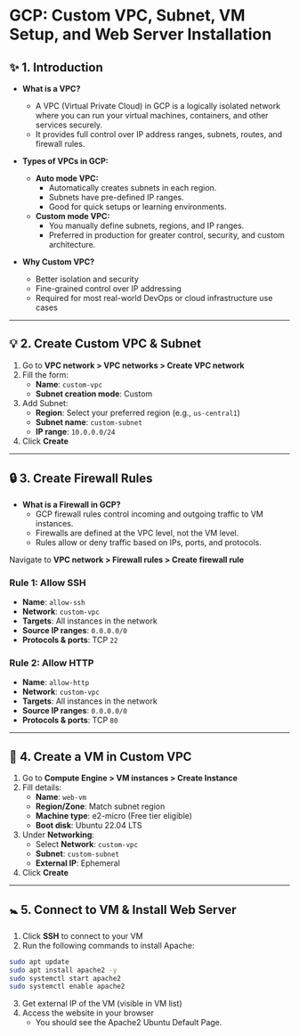 # GCP: Custom VPC, Subnet, VM Setup, and Web Server Installation

## ✨ 1. Introduction

- **What is a VPC?**
  - A VPC (Virtual Private Cloud) in GCP is a logically isolated network where you can run your virtual machines, containers, and other services securely.
  - It provides full control over IP address ranges, subnets, routes, and firewall rules.

- **Types of VPCs in GCP:**
  - **Auto mode VPC:**
    - Automatically creates subnets in each region.
    - Subnets have pre-defined IP ranges.
    - Good for quick setups or learning environments.
  - **Custom mode VPC:**
    - You manually define subnets, regions, and IP ranges.
    - Preferred in production for greater control, security, and custom architecture.

- **Why Custom VPC?**
  - Better isolation and security
  - Fine-grained control over IP addressing
  - Required for most real-world DevOps or cloud infrastructure use cases

---

## 💡 2. Create Custom VPC & Subnet

1. Go to **VPC network > VPC networks > Create VPC network**
2. Fill the form:
   - **Name**: `custom-vpc`
   - **Subnet creation mode**: Custom
3. Add Subnet:
   - **Region**: Select your preferred region (e.g., `us-central1`)
   - **Subnet name**: `custom-subnet`
   - **IP range**: `10.0.0.0/24`
4. Click **Create**

---

## 🔒 3. Create Firewall Rules

- **What is a Firewall in GCP?**
  - GCP firewall rules control incoming and outgoing traffic to VM instances.
  - Firewalls are defined at the VPC level, not the VM level.
  - Rules allow or deny traffic based on IPs, ports, and protocols.

Navigate to **VPC network > Firewall rules > Create firewall rule**

### Rule 1: Allow SSH

- **Name**: `allow-ssh`
- **Network**: `custom-vpc`
- **Targets**: All instances in the network
- **Source IP ranges**: `0.0.0.0/0`
- **Protocols & ports**: TCP `22`

### Rule 2: Allow HTTP

- **Name**: `allow-http`
- **Network**: `custom-vpc`
- **Targets**: All instances in the network
- **Source IP ranges**: `0.0.0.0/0`
- **Protocols & ports**: TCP `80`

---

## 🚀 4. Create a VM in Custom VPC

1. Go to **Compute Engine > VM instances > Create Instance**
2. Fill details:
   - **Name**: `web-vm`
   - **Region/Zone**: Match subnet region
   - **Machine type**: e2-micro (Free tier eligible)
   - **Boot disk**: Ubuntu 22.04 LTS
3. Under **Networking**:
   - Select **Network**: `custom-vpc`
   - **Subnet**: `custom-subnet`
   - **External IP**: Ephemeral
4. Click **Create**

---

## 🚼 5. Connect to VM & Install Web Server

1. Click **SSH** to connect to your VM
2. Run the following commands to install Apache:

```bash
sudo apt update
sudo apt install apache2 -y
sudo systemctl start apache2
sudo systemctl enable apache2
```
3. Get external IP of the VM (visible in VM list)
4. Access the website in your browser
   - You should see the Apache2 Ubuntu Default Page.
